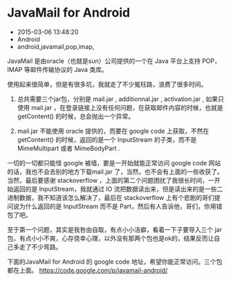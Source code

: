 # JavaMail for Android
- 2015-03-06 13:48:20
- Android
- android,javamail,pop,imap,

<!--markdown-->JavaMail 是由oracle（也就是sun）公司提供的一个在 Java 平台上支持 POP，IMAP 等邮件传输协议的 Java 类库。


<!--more-->


使用起来很简单，但是有很多坑，我就走了不少冤枉路，浪费了很多时间。

1. 总共需要三个jar包，分别是 mail.jar , additionnal.jar , activation.jar , 如果只使用 mail.jar ，在登录链接上没有任何问题，在获取邮件内容的时候，也就是 getContent() 的时候，总会抛出一个异常。

2. mail.jar 不能使用 oracle 提供的，而要在 google code 上获取，不然在 getContent() 的时候，返回的是一个 InputStream 的子类，而不是 MimeMultipart 或者 MimeBodyPart .

一切的一切都只能怪 google 被墙，要是一开始就能正常访问 google code 网站的话，我也不会去别的地方下载mail.jar 了，当然，也不会有上面的一些收获了。当然，最后要感谢 stackoverflow ，上面的第二个问题困扰了我很长时间，一开始返回的是 InputStream，我就通过 IO 流把数据读出来，但是读出来的是一些二进制数据，我不知道该怎么解决了，最后在 stackoverflow 上有个悲剧的哥们提问说为什么返回的是 InputStream 而不是 Part，然后有人告诉他，哥们，你用错包了吧。

至于第一个问题，其实是我咎由自取，有点小小洁癖，看着一下子要导入三个 jar 包，有点小小不爽，心存侥幸心理，以外没有那两个包也是ok的，结果反而让自己多走了不少弯路。

下面的JavaMail for Android 的 google code 地址，希望你能正常访问。三个包都在上面。
https://code.google.com/p/javamail-android/​
